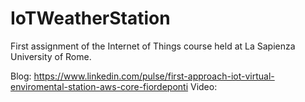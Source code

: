 # IoTWeatherStation

First assignment of the Internet of Things course held at La Sapienza University of Rome.

Blog: https://www.linkedin.com/pulse/first-approach-iot-virtual-enviromental-station-aws-core-fiordeponti
Video: 
